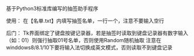 基于Python3标准库编写的抽签助手程序

使用：
在【名单.txt】内填写抽签名单，一行一个，注意不要输入空行

后门：
Tk界面绑定了键盘按键记录器，若是抽签时读取到键盘记录器有数字输入（如：01）则强行抽取01号名单，否则使用Random随机抽取
注意在winddows8/8.1/10下要将输入法切换成英文模式，否则读取不到键盘记录
